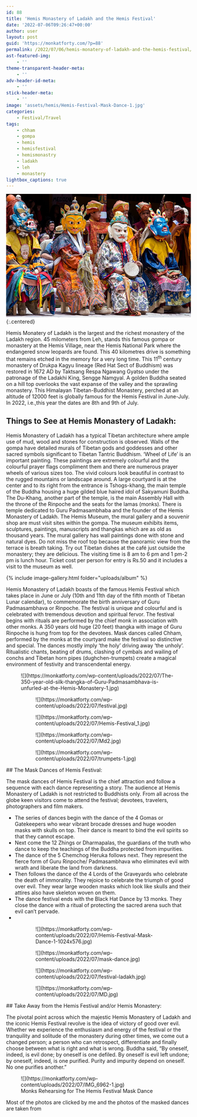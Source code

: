 ```yaml
---
id: 88
title: 'Hemis Monastery of Ladakh and the Hemis Festival'
date: '2022-07-06T09:26:47+00:00'
author: user
layout: post
guid: 'https://monkatforty.com/?p=88'
permalink: /2022/07/06/hemis-monatery-of-ladakh-and-the-hemis-festival/
ast-featured-img:
    - ''
theme-transparent-header-meta:
    - ''
adv-header-id-meta:
    - ''
stick-header-meta:
    - ''
image: 'assets/hemis/Hemis-Festival-Mask-Dance-1.jpg'
categories:
    - Festival/Travel
tags:
    - chham
    - gompa
    - hemis
    - hemisfestival
    - hemismonastry
    - ladakh
    - leh
    - monastery
lightbox_captions: true
---
```


![placeholder](/assets/hemis/Hemis-Festival_Cover.webp){:.centered}

Hemis Monatery of Ladakh is the largest and the richest monastery of the Ladakh region. 45 milometers from Leh, stands this famous gompa or monastery at the Hemis Village, near the Hemis National Park where the endangered snow leopards are found. This 40 kilometres drive is something that remains etched in the memory for a very long time. This 11<sup>th</sup> century monastery of Drukpa Kagyu lineage (Red Hat Sect of Buddhism) was restored in 1672 AD by Taktsang Respa Ngawang Gyatso under the patronage of the Ladakhi King, Sengge Namgyal. A golden Buddha seated on a hill top overlooks the vast expanse of the valley and the sprawling monastery. This Himalayan Tibetan-Buddhist Monastery, perched at an altitude of 12000 feet is globally famous for the Hemis Festival in June-July. In 2022, i.e.,this year the dates are 8th and 9th of July.



## Things to See at Hemis Monastery of Ladakh:

Hemis Monastery of Ladakh has a typical Tibetan architecture where ample use of mud, wood and stones for construction is observed. Walls of the gompa have detailed murals of Tibetan gods and goddesses and other sacred symbols significant to Tibetan Tantric Buddhism. ‘Wheel of Life’ is an important painting. These paintings are extremely colourful and the colourful prayer flags compliment them and there are numerous prayer wheels of various sizes too. The vivid colours look beautiful in contrast to the rugged mountains or landscape around. A large courtyard is at the center and to its right from the entrance is Tshogs-khang, the main temple of the Buddha housing a huge gilded blue haired idol of Sakyamuni Buddha. The Du-Khang, another part of the temple, is the main Assembly Hall with the throne of the Rinpoche and the seats for the lamas (monks). There is temple dedicated to Guru Padmasambhaba and the founder of the Hemis Monastery of Ladakh. The Hemis Museum, the mural gallery and a souvenir shop are must visit sites within the gompa. The museum exhibits items, sculptures, paintings, manuscripts and thangkas which are as old as thousand years. The mural gallery has wall paintings done with stone and natural dyes. Do not miss the roof top because the panoramic view from the terrace is breath taking. Try out Tibetan dishes at the café just outside the monastery; they are delicious. The visiting time is 8 am to 6 pm and 1 pm-2 pm is lunch hour. Ticket cost per person for entry is Rs.50 and it includes a visit to the museum as well.

{% include image-gallery.html folder="uploads/album" %}



Hemis Monastery of Ladakh boasts of the famous Hemis Festival which takes place in June or July (10th and 11th day of the fifth month of Tibetan Lunar calendar), to commemorate the birth anniversary of Guru Padmasambhava or Rinpoche. The festival is unique and colourful and is celebrated with tremendous devotion and spiritual fervor. The festival begins with rituals are performed by the chief monk in association with other monks. A 350 years old huge (20 feet) thangka with image of Guru Rinpoche is hung from top for the devotees. Mask dances called Chham, performed by the monks at the courtyard make the festival so distinctive and special. The dances mostly imply ‘the holy’ driving away ‘the unholy’. Ritualistic chants, beating of drums, clashing of cymbals and wailing of conchs and Tibetan horn pipes (dughchen-trumpets) create a magical environment of festivity and transcendental energy.

<figure class="wp-block-image aligncenter size-full">![](https://monkatforty.com/wp-content/uploads/2022/07/The-350-year-old-silk-thangka-of-Guru-Padmasambhava-is-unfurled-at-the-Hemis-Monastery-1.jpg)</figure><figure class="wp-container-26 wp-block-gallery-25 wp-block-gallery has-nested-images columns-default is-cropped"><figure class="wp-block-image size-large">![](https://monkatforty.com/wp-content/uploads/2022/07/festival.jpg)</figure><figure class="wp-block-image size-large">![](https://monkatforty.com/wp-content/uploads/2022/07/Hemis-Festival_1.jpg)</figure></figure><figure class="wp-container-28 wp-block-gallery-27 wp-block-gallery has-nested-images columns-default is-cropped"><figure class="wp-block-image size-large">![](https://monkatforty.com/wp-content/uploads/2022/07/Md2.jpg)</figure><figure class="wp-block-image size-large">![](https://monkatforty.com/wp-content/uploads/2022/07/trumpets-1.jpg)</figure></figure>## The Mask Dances of Hemis Festival:

The mask dances of Hemis Festival is the chief attraction and follow a sequence with each dance representing a story. The audience at Hemis Monastery of Ladakh is not restricted to Buddhists only. From all across the globe keen visitors come to attend the festival; devotees, travelers, photographers and film makers.

- The series of dances begin with the dance of the 4 Gomas or Gatekeepers who wear vibrant brocade dresses and huge wooden masks with skulls on top. Their dance is meant to bind the evil spirits so that they cannot escape.
- Next come the 12 Zhings or Dharmapalas, the guardians of the truth who dance to keep the teachings of the Buddha protected from impurities.
- The dance of the 5 Chemchog Heruka follows next. They represent the fierce form of Guru Rinpoche/ Padmasambhava who eliminates evil with wrath and liberate the land from darkness.
- Then follows the dance of the 4 Lords of the Graveyards who celebrate the death of immorality. They rejoice to celebrate the triumph of good over evil. They wear large wooden masks which look like skulls and their attires also have skeleton woven on them.
- The dance festival ends with the Black Hat Dance by 13 monks. They close the dance with a ritual of protecting the sacred arena such that evil can’t pervade.
- 

<figure class="wp-container-30 wp-block-gallery-29 wp-block-gallery has-nested-images columns-default is-cropped"><figure class="wp-block-image size-large">![](https://monkatforty.com/wp-content/uploads/2022/07/Hemis-Festival-Mask-Dance-1-1024x576.jpg)</figure><figure class="wp-block-image size-large">![](https://monkatforty.com/wp-content/uploads/2022/07/mask-dance.jpg)</figure></figure><figure class="wp-container-32 wp-block-gallery-31 wp-block-gallery has-nested-images columns-default is-cropped"><figure class="wp-block-image size-large">![](https://monkatforty.com/wp-content/uploads/2022/07/festival-ladakh.jpg)</figure><figure class="wp-block-image size-large">![](https://monkatforty.com/wp-content/uploads/2022/07/MD.jpg)</figure></figure>## Take Away from the Hemis Festival and/or Hemis Monastery:

The pivotal point across which the majestic Hemis Monastery of Ladakh and the iconic Hemis Festival revolve is the idea of victory of good over evil. Whether we experience the enthusiasm and energy of the festival or the tranquility and solitude of the monastery during other times, we come out a changed person; a person who can retrospect, differentiate and finally choose between what is right and what is wrong. Buddha said, “By oneself, indeed, is evil done; by oneself is one defiled. By oneself is evil left undone; by oneself, indeed, is one purified. Purity and impurity depend on oneself. No one purifies another.”

<figure class="wp-block-image aligncenter size-full">![](https://monkatforty.com/wp-content/uploads/2022/07/IMG_6962-1.jpg)<figcaption>Monks Rehearsing for The Hemis Festival Mask Dance</figcaption></figure>Most of the photos are clicked by me and the photos of the masked dances are taken from <http://outlook.com>
